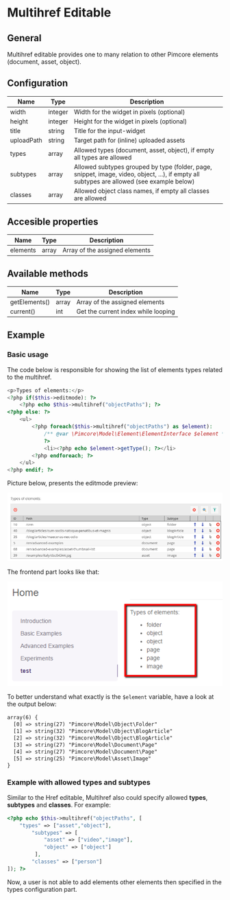 # Multihref Editable

## General
Multihref editable provides one to many relation to other Pimcore elements (document, asset, object). 


## Configuration 

| Name         | Type      | Description                                                                                                                                                     |
|--------------|-----------|-----------------------------------------------------------------------------------------------------------------------------------------------------------------|
| width        | integer   | Width for the widget in pixels (optional)                                                                                                                       |
| height       | integer   | Height for the widget in pixels  (optional)                                                                                                                     |
| title        | string    | Title for the input-widget                                                                                                                                      |
| uploadPath   | string    | Target path for (inline) uploaded assets                                                                                                                        |
| types        | array     | Allowed types (document, asset, object), if empty all types are allowed                                                                                         |
| subtypes     | array     | Allowed subtypes grouped by type (folder, page, snippet, image, video, object, ...), if empty all subtypes are allowed (see example below)                      |
| classes      | array     | Allowed object class names, if empty all classes are allowed                                                                                                    |

## Accesible properties

| Name     | Type  | Description                    |
|----------|-------|--------------------------------|
| elements | array | Array of the assigned elements |

## Available methods

| Name          | Type    | Description                         |
|---------------|---------|-------------------------------------|
| getElements() | array   | Array of the assigned elements      |
| current()     | int     | Get the current index while looping |


## Example

### Basic usage

The code below is responsible for showing the list of elements types related to the multihref. 

```php
<p>Types of elements:</p>
<?php if($this->editmode): ?>
    <?php echo $this->multihref("objectPaths"); ?>
<?php else: ?>
    <ul>
        <?php foreach($this->multihref("objectPaths") as $element):
            /** @var \Pimcore\Model\Element\ElementInterface $element */
            ?>
            <li><?php echo $element->getType(); ?></li>
        <?php endforeach; ?>
    </ul>
<?php endif; ?>
```

Picture below, presents the editmode preview:

![Multihref editable - editmode preview](../../img/editables_multihref_editmode_preview.png)

The frontend part looks like that:

![Multihref editable - frontend preview](../../img/editables_multihref_preview.png)

To better understand what exactly is the `$element` variable, have a look at the output below:

```
array(6) {
  [0] => string(27) "Pimcore\Model\Object\Folder"
  [1] => string(32) "Pimcore\Model\Object\BlogArticle"
  [2] => string(32) "Pimcore\Model\Object\BlogArticle"
  [3] => string(27) "Pimcore\Model\Document\Page"
  [4] => string(27) "Pimcore\Model\Document\Page"
  [5] => string(25) "Pimcore\Model\Asset\Image"
}
```



### Example with allowed types and subtypes
Similar to the Href editable, Multihref also could specify allowed **types**, **subtypes** and **classes**. 
For example:
```php
<?php echo $this->multihref("objectPaths", [
    "types" => ["asset","object"],
        "subtypes" => [
            "asset" => ["video","image"],
            "object" => ["object"]
         ],
        "classes" => ["person"]
]); ?>
```

Now, a user is not able to add elements other elements then specified in the types configuration part.

